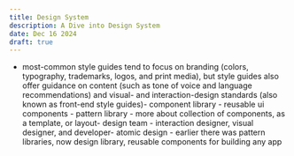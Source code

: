 ```yaml
---
title: Design System
description: A Dive into Design System
date: Dec 16 2024
draft: true
---
```

- most-common style guides tend to focus on branding (colors, typography, trademarks, logos, and print media), but style guides also offer guidance on content (such as tone of voice and language recommendations) and visual- and interaction-design standards (also known as front-end style guides)- component library - reusable ui components - pattern library - more about collection of components, as a template, or layout- design team - interaction designer, visual designer, and developer- atomic design - earlier there was pattern libraries, now design library, reusable components for building any app
